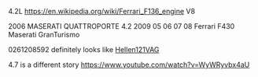 4.2L https://en.wikipedia.org/wiki/Ferrari_F136_engine V8

2006 MASERATI QUATTROPORTE 4.2
2009 05 06 07 08 Ferrari F430 
Maserati GranTurismo

0261208592 definitely looks like [Hellen121VAG](Hellen121VAG)



4.7 is a different story https://www.youtube.com/watch?v=WyWRyvbx4aU